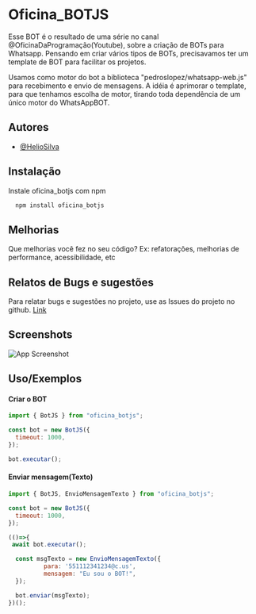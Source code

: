 # Oficina_BOTJS

Esse BOT é o resultado de uma série no canal @OficinaDaProgramação(Youtube), sobre a criação de BOTs para Whatsapp.
Pensando em criar vários tipos de BOTs, precisavamos ter um template de BOT para facilitar os projetos.

Usamos como motor do bot a biblioteca "pedroslopez/whatsapp-web.js" para recebimento e envio de mensagens.
A idéia é aprimorar o template, para que tenhamos escolha de motor, tirando toda dependência de um único motor do WhatsAppBOT.

## Autores

- [@HelioSilva](https://github.com/HelioSilva)

## Instalação

Instale oficina_botjs com npm

```bash
  npm install oficina_botjs
```

## Melhorias

Que melhorias você fez no seu código? Ex: refatorações, melhorias de performance, acessibilidade, etc

## Relatos de Bugs e sugestões

Para relatar bugs e sugestões no projeto, use as Issues do projeto no github.
[Link](https://github.com/HelioSilva/Serie-ChatBot-ZeroAoAvancado/issues)

## Screenshots

![App Screenshot](https://via.placeholder.com/468x300?text=App+Screenshot+Here)

## Uso/Exemplos

#### Criar o BOT

```javascript
import { BotJS } from "oficina_botjs";

const bot = new BotJS({
  timeout: 1000,
});

bot.executar();
```

#### Enviar mensagem(Texto)

```javascript
import { BotJS, EnvioMensagemTexto } from "oficina_botjs";

const bot = new BotJS({
  timeout: 1000,
});

(()=>{
 await bot.executar();

  const msgTexto = new EnvioMensagemTexto({
          para: '551112341234@c.us',
          mensagem: "Eu sou o BOT!",
  });

  bot.enviar(msgTexto);
})();
```
